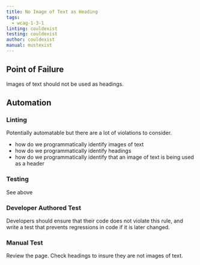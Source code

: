 ```yaml
---
title: No Image of Text as Heading
tags:
  - wcag-1-3-1
linting: couldexist
testing: couldexist
author: couldexist
manual: mustexist
---
```


## Point of Failure
Images of text should not be used as headings.

## Automation

### Linting
Potentially automatable but there are a lot of violations to consider.
- how do we programmatically identify images of text
- how do we programmatically identify headings
- how do we programmatically identify that an image of text is being used as a header

### Testing
See above

### Developer Authored Test
Developers should ensure that their code does not violate this rule, and write a test that prevents regressions in code if it is later changed.

### Manual Test
Review the page. Check headings to insure they are not images of text.
